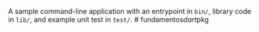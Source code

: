 A sample command-line application with an entrypoint in `bin/`, library code
in `lib/`, and example unit test in `test/`.
#   f u n d a m e n t o s _ d a r t _ p k g  
 